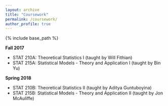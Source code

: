 ```yaml
---
layout: archive
title: "Coursework"
permalink: /coursework/
author_profile: true
---
```


{% include base_path %}

**Fall 2017**
  * STAT 210A: Theoretical Statistics I (taught by Will Fithian)
  * STAT 215A: Statistical Models - Theory and Application I (taught by Bin Yu)

**Spring 2018**
  * STAT 210B: Theoretical Statistics II (taught by Aditya Guntuboyina)
  * STAT 215B:  Statistical Models - Theory and Application II (taught by Jon McAuliffe)
